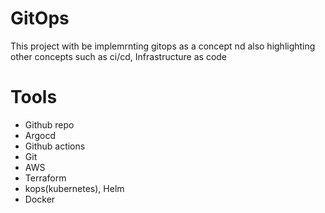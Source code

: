 # GitOps

This project with be implemrnting gitops as a concept nd also highlighting other concepts such as ci/cd, Infrastructure as code

# Tools
* Github repo
* Argocd
* Github actions
* Git
* AWS
* Terraform
* kops(kubernetes), Helm
* Docker



